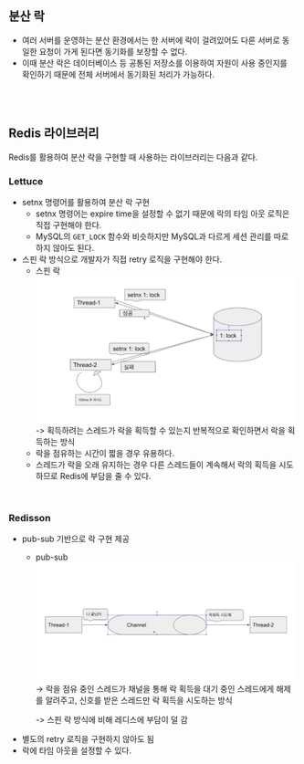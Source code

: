 ## 분산 락
* 여러 서버를 운영하는 분산 환경에서는 한 서버에 락이 걸려있어도 다른 서버로 동일한 요청이 가게 된다면 동기화를 보장할 수 없다.
* 이때 분산 락은 데이터베이스 등 공통된 저장소를 이용하여 자원이 사용 중인지를 확인하기 때문에 전체 서버에서 동기화된 처리가 가능하다.

<br/><br/>

## Redis 라이브러리
Redis를 활용하여 분산 락을 구현할 때 사용하는 라이브러리는 다음과 같다.

### Lettuce
* setnx 명령어를 활용하여 분산 락 구현
  * setnx 명령어는 expire time을 설정할 수 없기 때문에 락의 타임 아웃 로직은 직접 구현해야 한다.
  * MySQL의 `GET_LOCK` 함수와 비슷하지만 MySQL과 다르게 세션 관리를 따로 하지 않아도 된다.
* 스핀 락 방식으로 개발자가 직접 retry 로직을 구현해야 한다.
  * 스핀 락
    <br/>![img.png](./image/img_13.png)
    -> 획득하려는 스레드가 락을 획득할 수 있는지 반복적으로 확인하면서 락을 획득하는 방식
  * 락을 점유하는 시간이 짧을 경우 유용하다.
  * 스레드가 락을 오래 유지하는 경우 다른 스레드들이 계속해서 락의 획득을 시도하므로 Redis에 부담을 줄 수 있다.

<br/>

### Redisson
* pub-sub 기반으로 락 구현 제공
  * pub-sub
    <br/>![img.png](./image/img_14.png)
    -> 락을 점유 중인 스레드가 채널을 통해 락 획득을 대기 중인 스레드에게 해제를 알려주고, 신호를 받은 스레드만 락 획득을 시도하는 방식
    
    -> 스핀 락 방식에 비해 레디스에 부담이 덜 감
* 별도의 retry 로직을 구현하지 않아도 됨
* 락에 타임 아웃을 설정할 수 있다.